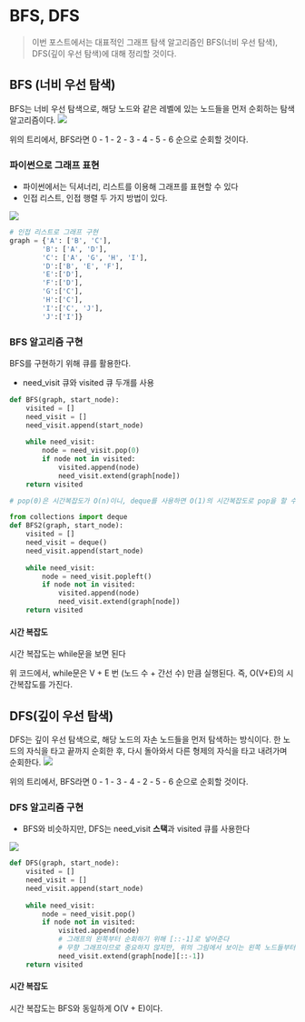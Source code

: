 # BFS, DFS

> 이번 포스트에서는 대표적인 그래프 탐색 알고리즘인 BFS(너비 우선 탐색), DFS(깊이 우선 탐색)에 대해 정리할 것이다.





## BFS (너비 우선 탐색)

 BFS는 너비 우선 탐색으로, 해당 노드와 같은 레벨에 있는 노드들을 먼저 순회하는 탐색 알고리즘이다.
![](/image/tree1.png)

 위의 트리에서, BFS라면 0 - 1 - 2 - 3 - 4 - 5 - 6 순으로 순회할 것이다.



### 파이썬으로 그래프 표현

- 파이썬에서는 딕셔너리, 리스트를 이용해 그래프를 표현할 수 있다
- 인접 리스트, 인접 행렬 두 가지 방법이 있다.

![](/image/tree2.png)

```python
# 인접 리스트로 그래프 구현
graph = {'A': ['B', 'C'],
        'B': ['A', 'D'],
        'C': ['A', 'G', 'H', 'I'],
        'D':['B', 'E', 'F'],
        'E':['D'],
        'F':['D'],
        'G':['C'],
        'H':['C'],
        'I':['C', 'J'],
        'J':['I']}
```



### BFS 알고리즘 구현

 BFS를 구현하기 위해 큐를 활용한다.

- need_visit 큐와 visited 큐 두개를 사용

```python
def BFS(graph, start_node):
    visited = []
    need_visit = []   
    need_visit.append(start_node)
    
    while need_visit:
        node = need_visit.pop(0)
        if node not in visited:
            visited.append(node)
            need_visit.extend(graph[node])
    return visited

# pop(0)은 시간복잡도가 O(n)이니, deque를 사용하면 O(1)의 시간복잡도로 pop을 할 수 있다.

from collections import deque
def BFS2(graph, start_node):
    visited = []
    need_visit = deque()   
    need_visit.append(start_node)
    
    while need_visit:
        node = need_visit.popleft()
        if node not in visited:
            visited.append(node)
            need_visit.extend(graph[node])
    return visited
```



#### 시간 복잡도

 시간 복잡도는 while문을 보면 된다

위 코드에서, while문은 V + E 번 (노드 수 + 간선 수) 만큼 실행된다. 즉, O(V+E)의 시간복잡도를 가진다.





## DFS(깊이 우선 탐색)

 DFS는 깊이 우선 탐색으로, 해당 노드의 자손 노드들을 먼저 탐색하는 방식이다. 한 노드의 자식을 타고 끝까지 순회한 후, 다시 돌아와서 다른 형제의 자식을 타고 내려가며 순회한다.
![](/image/tree1.png)

 위의 트리에서, BFS라면 0 - 1 - 3 - 4 - 2 - 5 - 6 순으로 순회할 것이다.



### DFS 알고리즘 구현

- BFS와 비슷하지만, DFS는 need_visit **스택**과 visited 큐를 사용한다

![](/image/tree2.png)

```python
def DFS(graph, start_node):
    visited = []
    need_visit = []
    need_visit.append(start_node)
    
    while need_visit:
        node = need_visit.pop()
        if node not in visited:
            visited.append(node)
            # 그래프의 왼쪽부터 순회하기 위해 [::-1]로 넣어준다
            # 무향 그래프이므로 중요하지 않지만, 위의 그림에서 보이는 왼쪽 노드들부터 탐색하기 위해서
            need_visit.extend(graph[node][::-1])
    return visited
```



#### 시간 복잡도

 시간 복잡도는 BFS와 동일하게 O(V + E)이다.